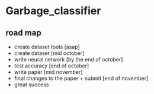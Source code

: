 # Garbage_classifier

## road map
- create dataset tools [asap]
- create dataset [mid october]
- write neural network [by the end of october]
- test accuracy [end of october]
- write paper [mid november]
- final changes to the paper + submit [end of november]
- great success
